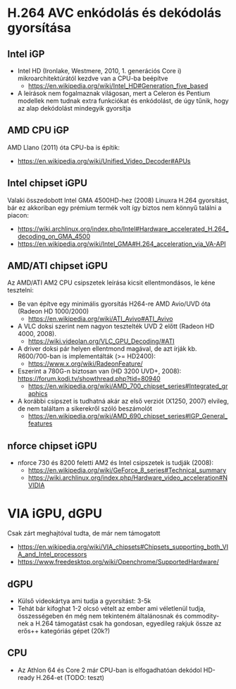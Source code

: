# H.264 AVC enkódolás és dekódolás gyorsítása

## Intel iGP

* Intel HD (Ironlake, Westmere, 2010, 1. generációs Core i) mikroarchitektúrától kezdve van a CPU-ba beépítve
  * https://en.wikipedia.org/wiki/Intel_HD#Generation_five_based
* A leírások nem fogalmaznak világosan, mert a Celeron és Pentium modellek nem tudnak extra funkciókat és enkódolást, de úgy tűnik, hogy az alap dekódolást mindegyik gyorsítja

## AMD CPU iGP

AMD Llano (2011) óta CPU-ba is építik:

  * https://en.wikipedia.org/wiki/Unified_Video_Decoder#APUs

## Intel chipset iGPU

Valaki összedobott Intel GMA 4500HD-hez (2008) Linuxra H.264 gyorsítást, bár ez akkoriban egy prémium termék volt így biztos nem könnyű találni a piacon:

  * https://wiki.archlinux.org/index.php/Intel#Hardware_accelerated_H.264_decoding_on_GMA_4500
  * https://en.wikipedia.org/wiki/Intel_GMA#H.264_acceleration_via_VA-API

## AMD/ATI chipset iGPU

Az AMD/ATI AM2 CPU csipszetek leírása kicsit ellentmondásos, le kéne tesztelni:

* Be van építve egy minimális gyorsítás H264-re AMD Avio/UVD óta (Radeon HD 1000/2000)
  * https://en.wikipedia.org/wiki/ATI_Avivo#ATI_Avivo
* A VLC doksi szerint nem nagyon tesztelték UVD 2 előtt (Radeon HD 4000, 2008).
  * https://wiki.videolan.org/VLC_GPU_Decoding/#ATI
* A driver doksi pár helyen ellentmond magával, de azt írják kb. R600/700-ban is implementálták (>= HD2400):
  * https://www.x.org/wiki/RadeonFeature/
* Eszerint a 780G-n biztosan van (HD 3200 UVD+, 2008): https://forum.kodi.tv/showthread.php?tid=80940
  * https://en.wikipedia.org/wiki/AMD_700_chipset_series#Integrated_graphics
* A korábbi csipszet is tudhatná akár az első verziót (X1250, 2007) elvileg, de nem találtam a sikerekről szóló beszámolót
  * https://en.wikipedia.org/wiki/AMD_690_chipset_series#IGP_General_features

## nforce chipset iGPU

* nforce 730 és 8200 feletti AM2 és Intel csipszetek is tudják (2008):
  * https://en.wikipedia.org/wiki/GeForce_8_series#Technical_summary
  * https://wiki.archlinux.org/index.php/Hardware_video_acceleration#NVIDIA

# VIA iGPU, dGPU

Csak zárt meghajtóval tudta, de már nem támogatott

* https://en.wikipedia.org/wiki/VIA_chipsets#Chipsets_supporting_both_VIA_and_Intel_processors
* https://www.freedesktop.org/wiki/Openchrome/SupportedHardware/

## dGPU

* Külső videokártya ami tudja a gyorsítást: 3-5k
* Tehát bár kifoghat 1-2 olcsó vételt az ember ami véletlenül tudja, összességeben én még nem tekinteném általánosnak és commodity-nek a H.264 támogatást csak ha gondosan, egyedileg rakjuk össze az erős++ kategóriás gépet (20k?)

## CPU

* Az Athlon 64 és Core 2 már CPU-ban is elfogadhatóan dekódol HD-ready H.264-et (TODO: teszt)
